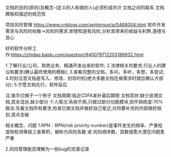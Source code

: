 文档的目的(原则)及概念-(定义的人和做的人)必须形成共识
文档之间的联系
文档模板和描述的规范性

项目风险管理 https://www.cnblogs.com/wintersun/p/5468004.html
软件开发需求与风险的权衡->风险的需求:即使知道有风险,分析其带来的收益与利弊,道德与良心

好的软件分析工作:https://zhidao.baidu.com/question/940079712203189932.html

1.了解行业/公司、熟悉业务、精通开发出来的软件;
2.法律相关的要求,行业人的建议和要求(确认最终使用的模板);
3.查看完整的文档，多问，多听，多想，多尝试;
4.时刻注意文档是写入、修改、封存时机(绝大多数文档在做需求时就应确认大部分);
5.宁愿文档先行，软件延后


注:接手烂摊子一个例子
文档周期:临近CDFA发补最后期限
文档现状:缺少追溯文档,其余混杂,缺少部分
个人情况:系统不熟,只做过部分功能模块,软件熟练度:70%
做法:先看文档所有要求,检查已做文档并做好自己笔记,对将要补充的内容做好规划,逐点击破

相关概念、问题
1.RPN：RPN(risk priority number)是事件发生的频率、严重程度和检测等级三者乘积，被称为风险系数 或 风险顺序数，其数值愈大潜在问题愈严重

2.风险管理能否理解为一些bug的完善记录
